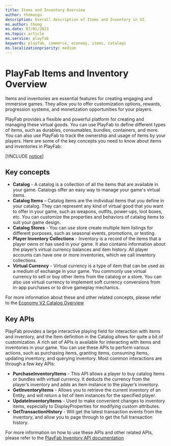 ```yaml
---
title: Items and Inventory Overview
author: thomasgu
description: Overall description of Items and Inventory in V2.
ms.author: thomg
ms.date: 07/01/2023
ms.topic: article
ms.service: playfab
keywords: playfab, commerce, economy, items, catalogs
ms.localizationpriority: medium
---
```


# PlayFab Items and Inventory Overview

Items and inventories are essential features for creating engaging and immersive games. They allow you to offer customization options, rewards, progression systems, and monetization opportunities for your players. 

PlayFab provides a flexible and powerful platform for creating and managing these virtual goods. You can use PlayFab to define different types of items, such as durables, consumables, bundles, containers, and more. You can also use PlayFab to track the ownership and usage of items by your players. Here are some of the key concepts you need to know about items and inventories in PlayFab:

[!INCLUDE [notice](../../../includes/_economy-deprecation.md)]

## Key concepts

* **Catalog** - A catalog is a collection of all the items that are available in your game. Catalogs offer an easy way to manage your game's virtual items. 
* **Catalog Items** – Catalog items are the individual items that you define in your catalog. They can represent any kind of virtual good that you want to offer in your game, such as weapons, outfits, power-ups, loot boxes, etc. You can customize the properties and behaviors of catalog items to suit your game design.
* **Catalog Stores** - You can use store create multiple item listings for different purposes, such as seasonal events, promotions, or testing.
* **Player Inventory Collections** -  Inventory is a record of the items that a player owns or has used in your game. It also contains information about the player’s virtual currency balances and item history. All player accounts can have one or more inventories, which we call inventory collections. 
* **Virtual Currency** - Virtual currency is a type of item that can be used as a medium of exchange in your game. You commonly use virtual currency to sell or buy other items from the catalog or a store. You can also use virtual currency to implement soft currency conversions from in-app purchases or to drive gameplay mechanics.

For more information about these and other related concepts, please refer to the [Economy V2 Catalog Overview](../catalog/catalog-overview.md) 

## Key APIs

PlayFab provides a large interactive playing field for interaction with items and inventory, and the Item definition in the Catalog allows for quite a bit of customization. A rich set of APIs is available for interacting with items and inventories in your game. You can use these APIs to perform various actions, such as purchasing items, granting items, consuming items, updating inventory, and querying inventory. Most common interactions are through a few key APIs:

* **PurchaseInventoryItems** - This API allows a player to buy catalog items or bundles with virtual currency. It deducts the currency from the player’s inventory and adds an item instance to the player’s inventory.
* **GetInventoryItems** - Allows you to retrieve the current inventory of an Entity, and will return a list of item instances for the specified player.
* **UpdateInventoryItems** - Used to make convenient changes to inventory items, especially to DisplayProperties for modifying custom attributes.
* **GetTransactionHistory** - Will get the latest transaction events from the inventory, and allow you to page through to get the full transaction history.

For more information on how to use these APIs and other related APIs, please refer to the [PlayFab Inventory API documentation](https://learn.microsoft.com/rest/api/playfab/economy/inventory?view=playfab-rest) 
